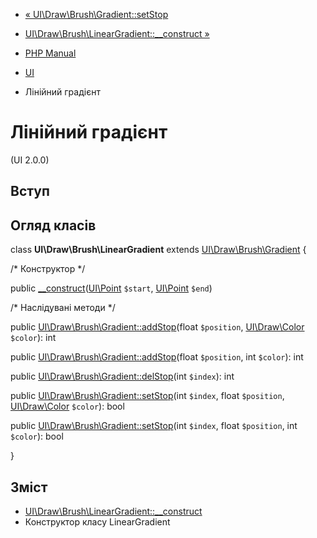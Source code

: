- [«
UI\Draw\Brush\Gradient::setStop](ui-draw-brush-gradient.setstop.md)
- [UI\Draw\Brush\LinearGradient::\_\_construct
»](ui-draw-brush-lineargradient.construct.md)

- [PHP Manual](index.md)
- [UI](book.ui.md)
- Лінійний градієнт

# Лінійний градієнт

(UI 2.0.0)

## Вступ

## Огляд класів

class **UI\Draw\Brush\LinearGradient** extends
[UI\Draw\Brush\Gradient](class.ui-draw-brush-gradient.md) {

/\* Конструктор \*/

public
[\_\_construct](ui-draw-brush-lineargradient.construct.md)([UI\Point](class.ui-point.md)
`$start`, [UI\Point](class.ui-point.md) `$end`)

/\* Наслідувані методи \*/

public
[UI\Draw\Brush\Gradient::addStop](ui-draw-brush-gradient.addstop.md)(float
`$position`, [UI\Draw\Color](class.ui-draw-color.md) `$color`): int

public
[UI\Draw\Brush\Gradient::addStop](ui-draw-brush-gradient.addstop.md)(float
`$position`, int `$color`): int

public
[UI\Draw\Brush\Gradient::delStop](ui-draw-brush-gradient.delstop.md)(int
`$index`): int

public
[UI\Draw\Brush\Gradient::setStop](ui-draw-brush-gradient.setstop.md)(int
`$index`, float `$position`, [UI\Draw\Color](class.ui-draw-color.md)
`$color`): bool

public
[UI\Draw\Brush\Gradient::setStop](ui-draw-brush-gradient.setstop.md)(int
`$index`, float `$position`, int `$color`): bool

}

## Зміст

- [UI\Draw\Brush\LinearGradient::\_\_construct](ui-draw-brush-lineargradient.construct.md)
- Конструктор класу LinearGradient
